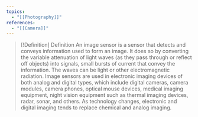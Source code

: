 ```yaml
---
topics:
  - "[[Photography]]"
references:
  - "[[Camera]]"
---
```

>[!Definition] Definition
>An image sensor is a sensor that detects and conveys information used to form an image. It does so by converting the variable attenuation of light waves (as they pass through or reflect off objects) into signals, small bursts of current that convey the information. The waves can be light or other electromagnetic radiation. Image sensors are used in electronic imaging devices of both analog and digital types, which include digital cameras, camera modules, camera phones, optical mouse devices, medical imaging equipment, night vision equipment such as thermal imaging devices, radar, sonar, and others. As technology changes, electronic and digital imaging tends to replace chemical and analog imaging.

